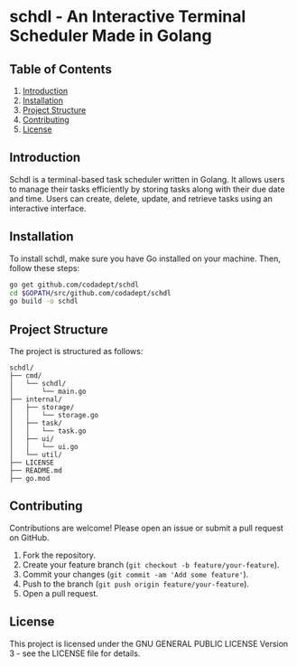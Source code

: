 # schdl - An Interactive Terminal Scheduler Made in Golang

## Table of Contents

1. [Introduction](#introduction)
2. [Installation](#installation)
3. [Project Structure](#project-structure)
4. [Contributing](#contributing)
5. [License](#license)

## Introduction

Schdl is a terminal-based task scheduler written in Golang. It allows users to manage their tasks efficiently by storing tasks along with their due date and time. Users can create, delete, update, and retrieve tasks using an interactive interface.

## Installation

To install schdl, make sure you have Go installed on your machine. Then, follow these steps:

```sh
go get github.com/codadept/schdl
cd $GOPATH/src/github.com/codadept/schdl
go build -o schdl
```

## Project Structure

The project is structured as follows:

```
schdl/
├── cmd/
│   └── schdl/
│       └── main.go
├── internal/
│   ├── storage/
│   │   └── storage.go
│   ├── task/
│   │   └── task.go
│   ├── ui/
│   │   └── ui.go
│   └── util/
├── LICENSE
├── README.md
├── go.mod
```

## Contributing

Contributions are welcome! Please open an issue or submit a pull request on GitHub.

1. Fork the repository.
2. Create your feature branch (`git checkout -b feature/your-feature`).
3. Commit your changes (`git commit -am 'Add some feature'`).
4. Push to the branch (`git push origin feature/your-feature`).
5. Open a pull request.

## License

This project is licensed under the GNU GENERAL PUBLIC LICENSE Version 3 - see the LICENSE file for details.
